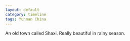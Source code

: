 ```yaml
---
layout: default
category: timeline
tags: Yunnan China
---
```


An old town called Shaxi. Really beautiful in rainy season.

<img src="{{ site_url }}/img/posts/2012-08-25.jpg" alt="">

